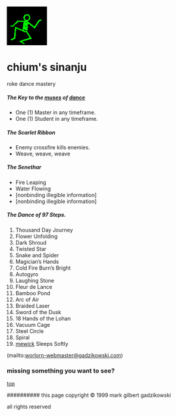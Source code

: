 ![dancer](assets/dancer.gif)

# chium's sinanju



 roke dance mastery

#####  The Key to the  [muses](muses.md)  of  [dance](dance.md)  







 

* One (1) Master in any timeframe.
* One (1) Student in any timeframe.

 





 
#####  The Scarlet Ribbon 

 





 

* Enemy crossfire kills enemies.
* Weave, weave, weave

 





 
#####  The Senethar 

 





 

* Fire Leaping
* Water Flowing
* [nonbinding illegible information]
* [nonbinding illegible information]

 





 
#####  The Dance of 97 Steps. 

 





 

1. Thousand Day Journey
1. Flower Unfolding
1. Dark Shroud
1. Twisted Star
1. Snake and Spider
1. Magician’s Hands
1. Cold Fire Burn’s Bright
1. Autogyro
1. Laughing Stone
1. Fleur de Lance
1. Bamboo Pond
1. Arc of Air
1. Braided Laser
1. Sword of the Dusk
1. 18 Hands of the Lohan
1. Vacuum Cage
1. Steel Circle
1. Spiral
1. [mewick](mewick.md)  Sleeps Softly

 

 (mailto:worlorn-webmaster@gadzikowski.com) 

 
### missing something you want to see?



 [top](#top) 

 
########## this page copyright © 1999 mark gilbert gadzikowski

 all rights reserved